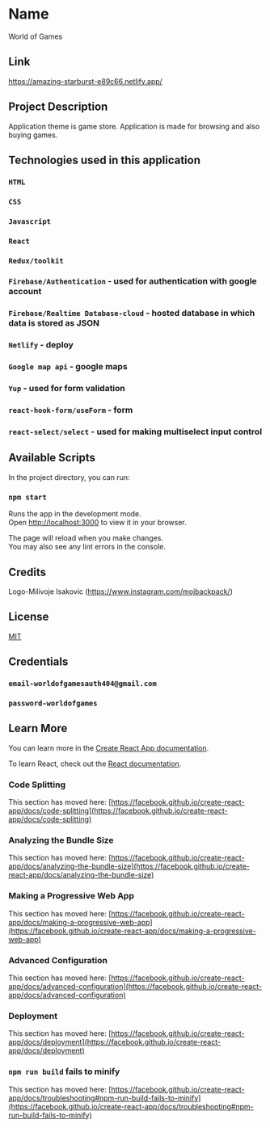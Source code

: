 # Name

World of Games

## Link

https://amazing-starburst-e89c66.netlify.app/

## Project Description

Application theme is game store. Application is made for browsing and also buying games.


## Technologies used in this application

### `HTML`

### `CSS`

### `Javascript`

### `React`

### `Redux/toolkit`

### `Firebase/Authentication` - used for authentication with google account

### `Firebase/Realtime Database-cloud` - hosted database in which data is stored as JSON

### `Netlify` - deploy

### `Google map api` - google maps

### `Yup` - used for form validation

### `react-hook-form/useForm` - form

### `react-select/select` - used for making multiselect input control


## Available Scripts

In the project directory, you can run:

### `npm start`

Runs the app in the development mode.\
Open [http://localhost:3000](http://localhost:3000) to view it in your browser.

The page will reload when you make changes.\
You may also see any lint errors in the console.


## Credits

Logo-Milivoje Isakovic (https://www.instagram.com/mojbackpack/)


## License

[MIT](https://choosealicense.com/licenses/mit/)


## Credentials

### `email-worldofgamesauth404@gmail.com`

### `password-worldofgames`


## Learn More

You can learn more in the [Create React App documentation](https://facebook.github.io/create-react-app/docs/getting-started).

To learn React, check out the [React documentation](https://reactjs.org/).

### Code Splitting

This section has moved here: [https://facebook.github.io/create-react-app/docs/code-splitting](https://facebook.github.io/create-react-app/docs/code-splitting)

### Analyzing the Bundle Size

This section has moved here: [https://facebook.github.io/create-react-app/docs/analyzing-the-bundle-size](https://facebook.github.io/create-react-app/docs/analyzing-the-bundle-size)

### Making a Progressive Web App

This section has moved here: [https://facebook.github.io/create-react-app/docs/making-a-progressive-web-app](https://facebook.github.io/create-react-app/docs/making-a-progressive-web-app)

### Advanced Configuration

This section has moved here: [https://facebook.github.io/create-react-app/docs/advanced-configuration](https://facebook.github.io/create-react-app/docs/advanced-configuration)

### Deployment

This section has moved here: [https://facebook.github.io/create-react-app/docs/deployment](https://facebook.github.io/create-react-app/docs/deployment)

### `npm run build` fails to minify

This section has moved here: [https://facebook.github.io/create-react-app/docs/troubleshooting#npm-run-build-fails-to-minify](https://facebook.github.io/create-react-app/docs/troubleshooting#npm-run-build-fails-to-minify)
